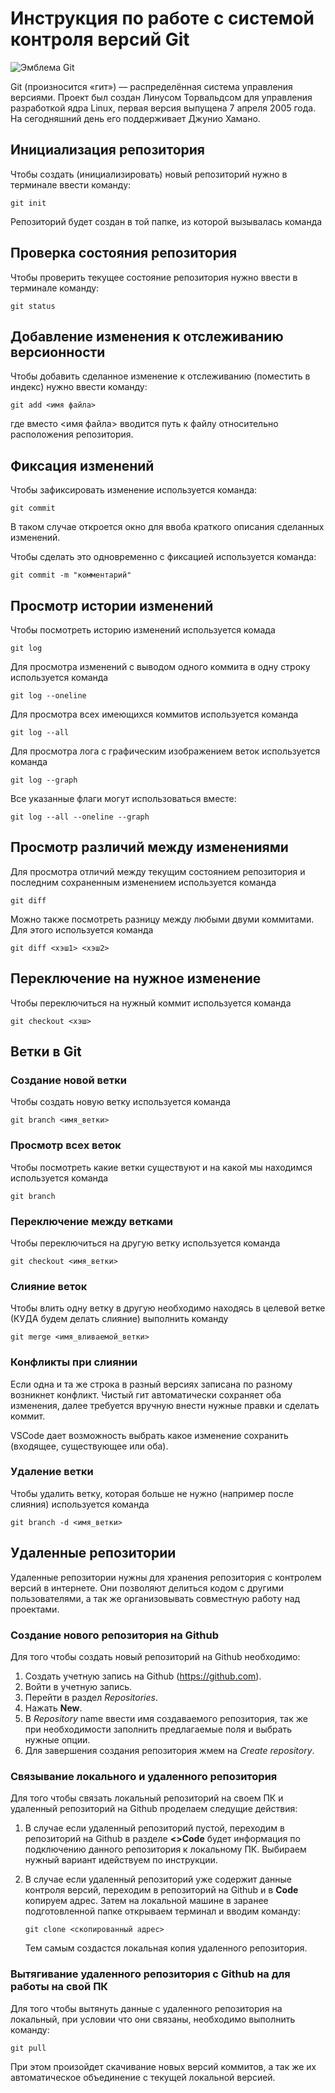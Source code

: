 # **Инструкция по работе с системой контроля версий Git**

![Эмблема Git](git.jpg)

Git (произносится «гит») — распределённая система управления версиями. Проект был создан Линусом Торвальдсом для управления разработкой ядра Linux, первая версия выпущена 7 апреля 2005 года. На сегодняшний день его поддерживает Джунио Хамано.

## Инициализация репозитория

Чтобы создать (инициализировать) новый репозиторий нужно в терминале ввести команду:

    git init

Репозиторий будет создан в той папке, из которой вызывалась команда

## Проверка состояния репозитория

Чтобы проверить текущее состояние репозитория нужно ввести в терминале команду:

    git status

## Добавление изменения к отслеживанию версионности

Чтобы добавить сделанное изменение к отслеживанию (поместить в индекс) нужно ввести команду:

    git add <имя файла>

где вместо <имя файла> вводится путь к файлу относительно расположения репозитория.

## Фиксация изменений

Чтобы зафиксировать изменение используется команда:

    git commit

В таком случае откроется окно для ввоба краткого описания сделанных изменений.

Чтобы сделать это одновременно с фиксацией используется команда:

    git commit -m "комментарий"

## Просмотр истории изменений

Чтобы посмотреть историю изменений используется комада

    git log

Для просмотра изменений с выводом одного коммита в одну строку используется команда

    git log --oneline

Для просмотра всех имеющихся коммитов используется команда

    git log --all

Для просмотра лога с графическим изображением веток используется команда

    git log --graph

Все указанные флаги могут использоваться вместе:

    git log --all --oneline --graph

## Просмотр различий между изменениями

Для просмотра отличий между текущим состоянием репозитория и последним сохраненным изменением используется команда

    git diff

Можно также посмотреть разницу между любыми двуми коммитами. Для этого используется команда

    git diff <хэш1> <хэш2>

## Переключение на нужное изменение

Чтобы переключиться на нужный коммит используется команда

    git checkout <хэш>

## Ветки в Git

### Создание новой ветки

Чтобы создать новую ветку используется команда

    git branch <имя_ветки>

### Просмотр всех веток

Чтобы посмотреть какие ветки существуют и на какой мы находимся используется команда

    git branch

### Переключение между ветками

Чтобы переключиться на другую ветку используется команда

    git checkout <имя_ветки>

### Слияние веток

Чтобы влить одну ветку в другую необходимо находясь в целевой ветке (КУДА будем делать слияние) выполнить команду

    git merge <имя_вливаемой_ветки>

### Конфликты при слиянии

Если одна и та же строка в разный версиях записана по разному возникнет конфликт.
Чистый гит автоматически сохраняет оба изменения, далее требуется вручную внести нужные правки и сделать коммит.

VSСode дает возможность выбрать какое изменение сохранить (входящее, существующее или оба).

### Удаление ветки

Чтобы удалить ветку, которая больше не нужно (например после слияния) используется команда

    git branch -d <имя_ветки>

## Удаленные репозитории
Удаленные репозитории нужны для хранения репозитория с контролем версий в интернете. Они позволяют делиться кодом с другими пользователями, а так же организовывать совместную работу над проектами. 

### Создание нового репозитория на Github
Для того чтобы создать новый репозиторий на Github необходимо:
1. Создать учетную запись на Github (https://github.com).
2. Войти в учетную запись.
3. Перейти в раздел _Repositories_.
4. Нажать **New**.
5. В _Repository_ name ввести имя создаваемого репозитория, так же при необходимости заполнить предлагаемые поля и выбрать нужные опции.
6. Для завершения создания репозитория жмем на _Create repository_.

### Связывание локального и удаленного репозитория
Для того чтобы связать локальный репозиторий на своем ПК и удаленный репозиторий на Github проделаем следущие действия:

1. В случае если удаленный репозиторий пустой,
переходим в репозиторий на Github в разделе __<>Code__ будет информация по подключению данного репозитория к локальному ПК. Выбираем нужный вариант идействуем по инструкции.

2. В случае если удаленный репозиторий уже содержит данные контроля версий, переходим в репозиторий на Github и в **Code** копируем адрес. Затем на локальной машине в заранее подготовленной папке открываем терминал и вводим команду:

       git clone <скопированный адрес>

    Тем самым создастся локальная копия удаленного репозитория.

### Вытягивание удаленного репозитория с Github на для работы на свой ПК
Для того чтобы вытянуть данные с удаленного репозитория на локальный, при условии что они связаны, необходимо выполнить команду:

    git pull

При этом произойдет скачивание новых версий коммитов, а так же их автоматическое объединение с текущей локальной версией.
